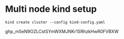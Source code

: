 # Multi node kind setup
```
kind create cluster --config kind-config.yaml
```

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

